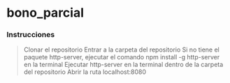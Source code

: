 # bono_parcial
### Instrucciones
> Clonar el repositorio
> Entrar a la carpeta del repositorio
> Si no tiene el paquete http-server, ejecutar el comando npm install -g http-server en la terminal
> Ejecutar http-server en la terminal dentro de la carpeta del repositorio
> Abrir la ruta localhost:8080

